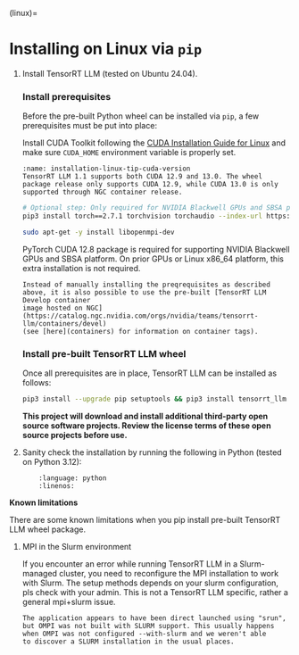 (linux)=

# Installing on Linux via `pip`

1. Install TensorRT LLM (tested on Ubuntu 24.04).

   ### Install prerequisites

   Before the pre-built Python wheel can be installed via `pip`, a few
   prerequisites must be put into place:

   Install CUDA Toolkit following the [CUDA Installation Guide for Linux](https://docs.nvidia.com/cuda/cuda-installation-guide-linux/) and
   make sure `CUDA_HOME` environment variable is properly set.

   ```{tip}
   :name: installation-linux-tip-cuda-version
   TensorRT LLM 1.1 supports both CUDA 12.9 and 13.0. The wheel package release only supports CUDA 12.9, while CUDA 13.0 is only supported through NGC container release.
   ```

   ```bash
   # Optional step: Only required for NVIDIA Blackwell GPUs and SBSA platform
   pip3 install torch==2.7.1 torchvision torchaudio --index-url https://download.pytorch.org/whl/cu128

   sudo apt-get -y install libopenmpi-dev
   ```

   PyTorch CUDA 12.8 package is required for supporting NVIDIA Blackwell GPUs and SBSA platform. On prior GPUs or Linux x86_64 platform, this extra installation is not required.

   ```{tip}
   Instead of manually installing the preqrequisites as described
   above, it is also possible to use the pre-built [TensorRT LLM Develop container
   image hosted on NGC](https://catalog.ngc.nvidia.com/orgs/nvidia/teams/tensorrt-llm/containers/devel)
   (see [here](containers) for information on container tags).
   ```

   ### Install pre-built TensorRT LLM wheel

   Once all prerequisites are in place, TensorRT LLM can be installed as follows:

   ```bash
   pip3 install --upgrade pip setuptools && pip3 install tensorrt_llm
   ```
   **This project will download and install additional third-party open source software projects. Review the license terms of these open source projects before use.**

2. Sanity check the installation by running the following in Python (tested on Python 3.12):

    ```{literalinclude} ../../../examples/llm-api/quickstart_example.py
        :language: python
        :linenos:
    ```

**Known limitations**

There are some known limitations when you pip install pre-built TensorRT LLM wheel package.

1. MPI in the Slurm environment

    If you encounter an error while running TensorRT LLM in a Slurm-managed cluster, you need to reconfigure the MPI installation to work with Slurm.
    The setup methods depends on your slurm configuration, pls check with your admin. This is not a TensorRT LLM specific, rather a general mpi+slurm issue.
    ```
    The application appears to have been direct launched using "srun",
    but OMPI was not built with SLURM support. This usually happens
    when OMPI was not configured --with-slurm and we weren't able
    to discover a SLURM installation in the usual places.
    ```
